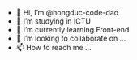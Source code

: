 - 👋 Hi, I’m @hongduc-code-dao
- 👀 I’m studying in ICTU
- 🌱 I’m currently learning Front-end
- 💞️ I’m looking to collaborate on ...
- 📫 How to reach me ...

<!---
hongduc-code-dao/hongduc-code-dao is a ✨ special ✨ repository because its `README.md` (this file) appears on your GitHub profile.
You can click the Preview link to take a look at your changes.
--->

